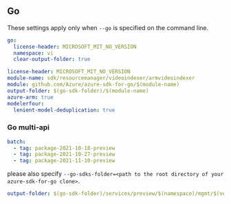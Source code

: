 ## Go

These settings apply only when `--go` is specified on the command line.

```yaml $(go) && !$(track2)
go:
  license-header: MICROSOFT_MIT_NO_VERSION
  namespace: vi
  clear-output-folder: true
```

``` yaml $(go) && $(track2)
license-header: MICROSOFT_MIT_NO_VERSION
module-name: sdk/resourcemanager/videoindexer/armvideoindexer
module: github.com/Azure/azure-sdk-for-go/$(module-name)
output-folder: $(go-sdk-folder)/$(module-name)
azure-arm: true
modelerfour:
  lenient-model-deduplication: true
```

### Go multi-api

``` yaml $(go) && $(multiapi)
batch:
  - tag: package-2021-10-18-preview
  - tag: package-2021-10-27-preview
  - tag: package-2021-11-10-preview
```
please also specify `--go-sdks-folder=<path to the root directory of your azure-sdk-for-go clone>`.

```yaml $(go)
output-folder: $(go-sdk-folder)/services/preview/$(namespace)/mgmt/$(version)/$(namespace)
```
